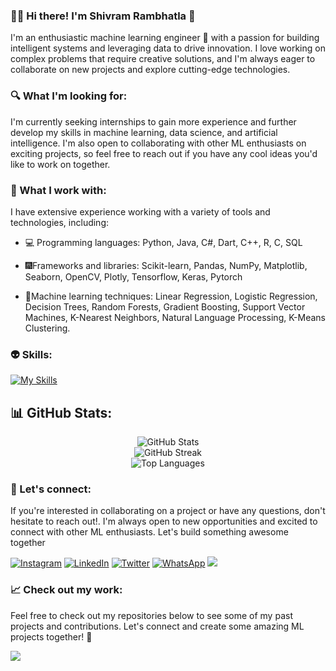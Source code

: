 ### 👨‍💻 Hi there! I'm Shivram Rambhatla 👋      
                   
      
I'm an enthusiastic machine learning engineer 🤖  with a passion for building intelligent systems and leveraging data to drive innovation. I love working on complex problems that require creative solutions, and I'm always eager to collaborate on new projects and explore cutting-edge technologies.   
     
### 🔍 What I'm looking for:       
          
I'm currently seeking internships to gain more experience and further develop my skills in machine learning, data science, and artificial intelligence. I'm also open to collaborating with other ML enthusiasts on exciting projects, so feel free to reach out if you have any cool ideas you'd like to work on together.
                 
### 🧰 What I work with:
     
I have extensive experience working with a variety of tools and technologies, including:
    
* 💻 Programming languages: Python, Java, C#, Dart, C++, R, C, SQL
- 🎆Frameworks and libraries: Scikit-learn, Pandas, NumPy, Matplotlib, Seaborn, OpenCV, Plotly, Tensorflow, Keras, Pytorch
+ 🤖Machine learning techniques: Linear Regression, Logistic Regression, Decision Trees, Random Forests, Gradient Boosting, Support Vector Machines, K-Nearest Neighbors,  Natural Language Processing, K-Means Clustering.

### 👽 Skills:

[![My Skills](https://skillicons.dev/icons?i=python,java,cs,c,cpp,dart,r,html,css,js,replit,unity,vscode,flutter&perline=7)](https://skillicons.dev)

## 📊 GitHub Stats:
<div align="center">
  
  ![GitHub Stats](https://github-readme-stats.vercel.app/api?username=TheShivramRambhatla&theme=dark&hide_border=true&include_all_commits=false&count_private=false)<br/>
  ![GitHub Streak](https://github-readme-streak-stats.herokuapp.com/?user=TheShivramRambhatla&theme=dark&hide_border=true)<br/>
  ![Top Languages](https://github-readme-stats.vercel.app/api/top-langs/?username=TheShivramRambhatla&theme=dark&hide_border=true&include_all_commits=false&count_private=false&layout=compact)<br/>
</div>

### 🤝 Let's connect:

If you're interested in collaborating on a project or have any questions, don't hesitate to reach out!. I'm always open to new opportunities and excited to connect with other ML enthusiasts. Let's build something awesome together

[![Instagram](https://img.shields.io/badge/Instagram-%23E4405F.svg?logo=Instagram&logoColor=white)](https://instagram.com/shivram_2704) [![LinkedIn](https://img.shields.io/badge/LinkedIn-%230077B5.svg?logo=linkedin&logoColor=white)](https://www.linkedin.com/in/theshivramrambhatla/) [![Twitter](https://img.shields.io/badge/Twitter-%231DA1F2.svg?logo=Twitter&logoColor=white)](https://twitter.com/TheShivram2704) [![WhatsApp](https://img.shields.io/badge/WhatsApp-%2325D366.svg?logo=WhatsApp&logoColor=white)](https://wa.me/+918985917858)
<a href="mailto:venkata.rambhatla@gmail.com">
      <img src="https://img.shields.io/badge/SEND%20MAIL-7cebf5?&style=for-the-badge&logo=MAIL.RU&logoColor=black">
 </a>


### 📈 Check out my work:

Feel free to check out my repositories below to see some of my past projects and contributions. Let's connect and create some amazing ML projects together! 💪

![](https://komarev.com/ghpvc/?username=TheShivramRambhatla&color=green)
